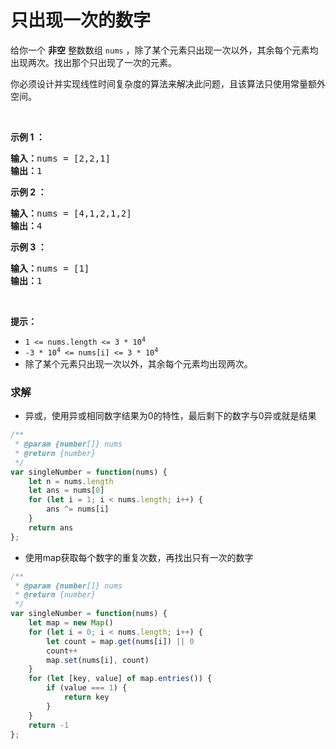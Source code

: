 # 只出现一次的数字

<p>给你一个 <strong>非空</strong> 整数数组 <code>nums</code> ，除了某个元素只出现一次以外，其余每个元素均出现两次。找出那个只出现了一次的元素。</p>

<p>你必须设计并实现线性时间复杂度的算法来解决此问题，且该算法只使用常量额外空间。</p>

<div class="original__bRMd">
<div>
<p>&nbsp;</p>

<p><strong class="example">示例 1 ：</strong></p>

<pre>
<strong>输入：</strong>nums = [2,2,1]
<strong>输出：</strong>1
</pre>

<p><strong class="example">示例 2 ：</strong></p>

<pre>
<strong>输入：</strong>nums = [4,1,2,1,2]
<strong>输出：</strong>4
</pre>

<p><strong class="example">示例 3 ：</strong></p>

<pre>
<strong>输入：</strong>nums = [1]
<strong>输出：</strong>1
</pre>

<p>&nbsp;</p>

<p><strong>提示：</strong></p>

<ul>
	<li><code>1 &lt;= nums.length &lt;= 3 * 10<sup>4</sup></code></li>
	<li><code>-3 * 10<sup>4</sup> &lt;= nums[i] &lt;= 3 * 10<sup>4</sup></code></li>
	<li>除了某个元素只出现一次以外，其余每个元素均出现两次。</li>
</ul>
</div>
</div>

### 求解

- 异或，使用异或相同数字结果为0的特性，最后剩下的数字与0异或就是结果

```js
/**
 * @param {number[]} nums
 * @return {number}
 */
var singleNumber = function(nums) {
    let n = nums.length
    let ans = nums[0]
    for (let i = 1; i < nums.length; i++) {
        ans ^= nums[i]
    }
    return ans
};
```

- 使用map获取每个数字的重复次数，再找出只有一次的数字

```js
/**
 * @param {number[]} nums
 * @return {number}
 */
var singleNumber = function(nums) {
    let map = new Map()
    for (let i = 0; i < nums.length; i++) {
        let count = map.get(nums[i]) || 0
        count++
        map.set(nums[i], count)
    }
    for (let [key, value] of map.entries()) {
        if (value === 1) {
            return key
        }
    }
    return -1
};
```